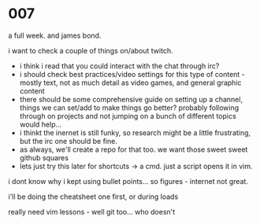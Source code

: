 # 007
a full week.
and james bond.

i want to check a couple of things on/about twitch. 
- i think i read that you could interact with the chat through irc?
- i should check best practices/video settings for this type of
  content - mostly text, not as much detail as video games, and
general graphic content
- there should be some comprehensive guide on setting up a channel,
  things we can set/add to make things go better? probably following
through on projects and not jumping on a bunch of different topics
would help...
- i thinkt the inernet is still funky, so research might be a little
  frustrating, but the irc one should be fine.
- as always, we'll create a repo for that too. we want those sweet
  sweet github squares
- lets just try this later for shortcuts -> a cmd. just a script opens
  it in vim.

i dont know why i kept using bullet points...
so figures - internet not great.

i'll be doing the cheatsheet one first, or during loads

really need vim lessons - well git too...
who doesn't




